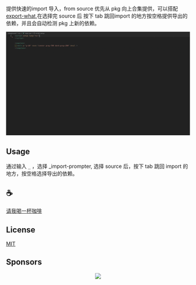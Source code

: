 提供快速的import 导入，from source 优先从 pkg 向上合集提供，可以搭配 [export-what](https://github.com/Simon-He95/export-what),在选择完 source 后 按下 tab 跳回import 的地方按空格提供导出的依赖，并且会自动检测 pkg 上新的依赖。

![demo](/assets/demo.gif)

## Usage
通过输入 `_` ，选择 _import-prompter, 选择 source 后，按下 tab 跳回 import 的地方，按空格选择导出的依赖。

## :coffee:

[请我喝一杯咖啡](https://github.com/Simon-He95/sponsor)

## License

[MIT](./license)

## Sponsors

<p align="center">
  <a href="https://cdn.jsdelivr.net/gh/Simon-He95/sponsor/sponsors.svg">
    <img src="https://cdn.jsdelivr.net/gh/Simon-He95/sponsor/sponsors.png"/>
  </a>
</p>

